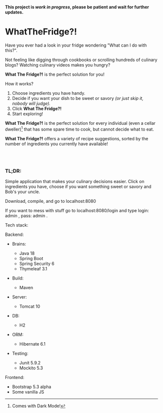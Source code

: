 **This project is _work in progress_, please be patient and wait for further updates.**

# WhatTheFridge?!

Have you ever had a look in your fridge wondering "What can I do with this?".

Not feeling like digging through cookbooks or scrolling hundreds of culinary blogs?
Watching culinary videos makes you hungry?

**What The Fridge?!** is the perfect solution for you!

How it works?
1. Choose ingredients you have handy.
1. Decide if you want your dish to be sweet or savory _(or just skip it, nobody will judge)._
1. Click **What The Fridge?!**
1. Start exploring!

**What The Fridge?!** is the perfect solution for every individual (even a cellar dweller)[^1] that has some spare time to cook, but cannot decide what to eat.

**What The Fridge?!** offers a variety of recipe suggestions, sorted by the number of ingredients you currently have available!

[^1]: Comes with Dark Mode!

<br /><br />
### TL;DR:

Simple application that makes your culinary decisions easier.
Click on ingredients you have, choose if you want something sweet or savory and Bob's your uncle.

Download, compile, and go to localhost:8080

If you want to mess with stuff go to localhost:8080/login and type login: admin , pass: admin .


Tech stack:

Backend:

* Brains:
  - Java 18
  - Spring Boot
  - Spring Security 6
  - Thymeleaf 3.1
  
* Build:
  - Maven
  
* Server:
  - Tomcat 10
  
* DB:
   - H2
  
* ORM:
  - Hibernate 6.1
  
* Testing:
  - Junit 5.9.2
  - Mockito 5.3
  
Frontend:
  * Bootstrap 5.3 alpha
  * Some vanilla JS
